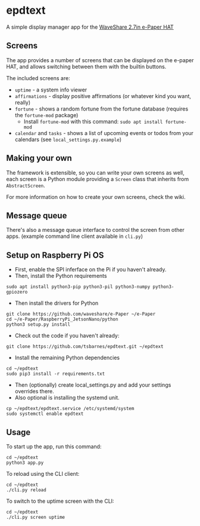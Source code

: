 # epdtext

A simple display manager app for the [WaveShare 2.7in e-Paper HAT](https://www.waveshare.com/2.7inch-e-paper-hat.htm)

## Screens

The app provides a number of screens that can be displayed on the e-paper HAT, and allows switching between them with the builtin buttons.

The included screens are:

* `uptime` - a system info viewer
* `affirmations` - display positive affirmations (or whatever kind you want, really)
* `fortune` - shows a random fortune from the fortune database (requires the `fortune-mod` package)
  * Install `fortune-mod` with this command: `sudo apt install fortune-mod`
* `calendar` and `tasks` - shows a list of upcoming events or todos from your calendars (see `local_settings.py.example`)

## Making your own

The framework is extensible, so you can write your own screens as well, each screen is a Python module providing a `Screen` class that inherits from `AbstractScreen`.

For more information on how to create your own screens, check the wiki.

## Message queue

There's also a message queue interface to control the screen from other apps. (example command line client available in `cli.py`)

## Setup on Raspberry Pi OS

* First, enable the SPI inferface on the Pi if you haven't already.
* Then, install the Python requirements

```shell
sudo apt install python3-pip python3-pil python3-numpy python3-gpiozero
```

* Then install the drivers for Python

```shell
git clone https://github.com/waveshare/e-Paper ~/e-Paper
cd ~/e-Paper/RaspberryPi_JetsonNano/python
python3 setup.py install
```

* Check out the code if you haven't already:

```shell
git clone https://github.com/tsbarnes/epdtext.git ~/epdtext
```

* Install the remaining Python dependencies
```shell
cd ~/epdtext
sudo pip3 install -r requirements.txt
```

* Then (optionally) create local_settings.py and add your settings overrides there.
* Also optional is installing the systemd unit.

```shell
cp ~/epdtext/epdtext.service /etc/systemd/system
sudo systemctl enable epdtext
```

## Usage

To start up the app, run this command:
```shell
cd ~/epdtext
python3 app.py
```

To reload using the CLI client:
```shell
cd ~/epdtext
./cli.py reload
```

To switch to the uptime screen with the CLI:
```shell
cd ~/epdtext
./cli.py screen uptime
```
